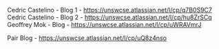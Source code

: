 Cedric Castelino - Blog 1 - https://unswcse.atlassian.net/l/cp/q7B0S9C7
Cedric Castelino - Blog 2 - https://unswcse.atlassian.net/l/cp/hu8ZrSCq
Geoffrey Mok - Blog - https://unswcse.atlassian.net/l/cp/uWRAVmrJ

Pair Blog - https://unswcse.atlassian.net/l/cp/uQ8z4nso